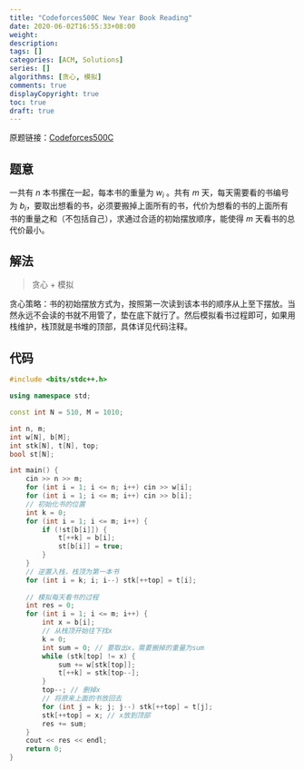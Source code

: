 ```yaml
---
title: "Codeforces500C New Year Book Reading"
date: 2020-06-02T16:55:33+08:00
weight: 
description:
tags: []
categories: [ACM, Solutions]
series: []
algorithms: [贪心, 模拟]
comments: true
displayCopyright: true
toc: true
draft: true
---
```


原题链接：[Codeforces500C](https://codeforces.com/problemset/problem/500/C)

<!--more-->

## 题意

一共有 $n$ 本书摞在一起，每本书的重量为 $w_i$ 。共有 $m$ 天，每天需要看的书编号为 $b_i$，要取出想看的书，必须要搬掉上面所有的书，代价为想看的书的上面所有书的重量之和（不包括自己），求通过合适的初始摆放顺序，能使得 $m$ 天看书的总代价最小。
 
## 解法

> 贪心 + 模拟

贪心策略：书的初始摆放方式为，按照第一次读到该本书的顺序从上至下摆放。当然永远不会读的书就不用管了，垫在底下就行了。然后模拟看书过程即可，如果用栈维护，栈顶就是书堆的顶部，具体详见代码注释。

## 代码

```cpp
#include <bits/stdc++.h>

using namespace std;

const int N = 510, M = 1010;

int n, m;
int w[N], b[M];
int stk[N], t[N], top;
bool st[N];

int main() {
    cin >> n >> m;
    for (int i = 1; i <= n; i++) cin >> w[i];
    for (int i = 1; i <= m; i++) cin >> b[i];
    // 初始化书的位置
    int k = 0;
    for (int i = 1; i <= m; i++) {
        if (!st[b[i]]) {
            t[++k] = b[i];
            st[b[i]] = true;
        }
    }
    // 逆置入栈，栈顶为第一本书
    for (int i = k; i; i--) stk[++top] = t[i];
    
    // 模拟每天看书的过程
    int res = 0;
    for (int i = 1; i <= m; i++) {
        int x = b[i];
        // 从栈顶开始往下找x
        k = 0;
        int sum = 0; // 要取出x，需要搬掉的重量为sum
        while (stk[top] != x) {
            sum += w[stk[top]];
            t[++k] = stk[top--];
        }
        top--; // 删掉x
        // 将原来上面的书放回去
        for (int j = k; j; j--) stk[++top] = t[j];
        stk[++top] = x; // x放到顶部        
        res += sum;
    }
    cout << res << endl;
    return 0;
}
```
